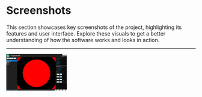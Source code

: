# Screenshots

This section showcases key screenshots of the project, highlighting its features and user interface. Explore these visuals to get a better understanding of how the software works and looks in action.

-------------------

<div style="display: grid; grid-template-columns: repeat(3, 1fr); gap: 10px;">
  <img src="./screenshots/demo.png" alt="softwareimage" style="width: 100%; height: auto;">
</div>





